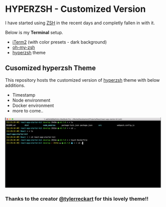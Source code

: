 # HYPERZSH - Customized Version

I have started using [ZSH](https://github.com/robbyrussell/oh-my-zsh/) in the recent days and completly fallen in with it.

Below is my **Terminal** setup.

* [iTerm2](https://www.iterm2.com) (with color presets - dark background)
* [oh-my-zsh](https://github.com/robbyrussell/oh-my-zsh/)
* [hyperzsh](https://github.com/tylerreckart/hyperzsh) theme

## Cusomized hyperzsh Theme

This repository hosts the customized version of [hyperzsh](https://github.com/tylerreckart/hyperzsh) theme with below additions.

* Timestamp
* Node environment
* Docker environment
* more to come..

![screenshot](screenshot.png)

### Thanks to the creator [@tylerreckart](https://github.com/tylerreckart) for this lovely theme!!
